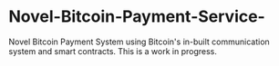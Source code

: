 # Novel-Bitcoin-Payment-Service-
Novel Bitcoin Payment System using Bitcoin's in-built communication system and smart contracts. This is a work in progress. 
